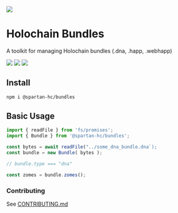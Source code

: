 [![](https://img.shields.io/npm/v/@spartan-hc/bundles/latest?style=flat-square)](http://npmjs.com/package/@spartan-hc/bundles)

# Holochain Bundles
A toolkit for managing Holochain bundles (.dna, .happ, .webhapp)

[![](https://img.shields.io/github/issues-raw/spartan-holochain-counsel/bundles-js?style=flat-square)](https://github.com/spartan-holochain-counsel/bundles-js/issues)
[![](https://img.shields.io/github/issues-closed-raw/spartan-holochain-counsel/bundles-js?style=flat-square)](https://github.com/spartan-holochain-counsel/bundles-js/issues?q=is%3Aissue+is%3Aclosed)
[![](https://img.shields.io/github/issues-pr-raw/spartan-holochain-counsel/bundles-js?style=flat-square)](https://github.com/spartan-holochain-counsel/bundles-js/pulls)


## Install

```bash
npm i @spartan-hc/bundles
```

## Basic Usage

```javascript
import { readFile } from 'fs/promises';
import { Bundle } from '@spartan-hc/bundles';

const bytes = await readFile("../some_dna_bundle.dna`);
const bundle = new Bundle( bytes );

// bundle.type === "dna"

const zomes = bundle.zomes();
```

### Contributing

See [CONTRIBUTING.md](CONTRIBUTING.md)
